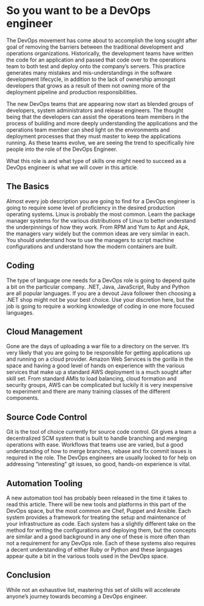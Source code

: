 # So you want to be a DevOps engineer
The DevOps movement has come about to accomplish the long sought after goal of removing the barriers between the traditional development and operations organizations. Historically, the development teams have written the code for an application and passed that code over to the operations team to both test and deploy onto the company’s servers. This practice generates many mistakes and mis-understandings in the software development lifecycle, in addition to the lack of ownership amongst developers that grows as a result of them not owning more of the deployment pipeline and production responsibilities.

The new DevOps teams that are appearing now start as blended groups of developers, system administrators and release engineers. The thought being that the developers can assist the operations team members in the process of building and more deeply understanding the applications and the operations team member can shed light on the environments and deployment processes that they must master to keep the applications running. As these teams evolve, we are seeing the trend to specifically hire people into the role of the DevOps Engineer.

What this role is and what type of skills one might need to succeed as a DevOps engineer is what we will cover in this article.

## The Basics
Almost every job description you are going to find for a DevOps engineer is going to require some level of proficiency in the desired production operating systems.  Linux is probably the most common. Learn the package manager systems for the various distributions of Linux to better understand the underpinnings of how they work.  From RPM and Yum to Apt and Apk, the managers vary widely but the common ideas are very similar in each. You should understand how to use the managers to script machine configurations and understand how the modern containers are built.

## Coding 
The type of language one needs for a DevOps role is going to depend quite a bit on the particular company. .NET, Java, JavaScript, Ruby and Python are all popular languages. If you are a devout Java follower then choosing a .NET shop might not be your best choice.  Use your discretion here, but the job is going to require a working knowledge of coding in one more focused languages.

## Cloud Management 
Gone are the days of uploading a war file to a directory on the server. It’s very likely that you are going to be responsible for getting applications up and running on a cloud provider. Amazon Web Services is the gorilla in the space and having a good level of hands on experience with the various services that make up a standard AWS deployment is a much sought after skill set. From standard AMIs to load balancing, cloud formation and security groups, AWS can be complicated but luckily it is very inexpensive to experiment and there are many training classes of the different components.

## Source Code Control
Git is the tool of choice currently for source code control. Git   gives a team a decentralized SCM system that is built to handle branching and merging operations with ease. Workflows that teams use are varied, but a good understanding of how to merge branches, rebase and fix commit issues is required in the role. The DevOps engineers are usually looked to for help on addressing “interesting” git issues, so good, hands-on experience is vital.

## Automation Tooling
A new automation tool has probably been released in the time it takes to read this article. There will be new tools and platforms in this part of the DevOps space, but the most common are Chef, Puppet and Ansible. Each system provides a framework for treating the setup and maintenance of your infrastructure as code. Each system has a slightly different take on the method for writing the configurations and deploying them, but the concepts are similar and a good background in any one of these is more often than not a requirement for any DevOps role. Each of these systems also requires a decent understanding of either Ruby or Python and these languages appear quite a bit in the various tools used in the DevOps space.

## Conclusion
While not an exhaustive list, mastering this set of skills will accelerate anyone’s journey towards becoming a DevOps engineer.


